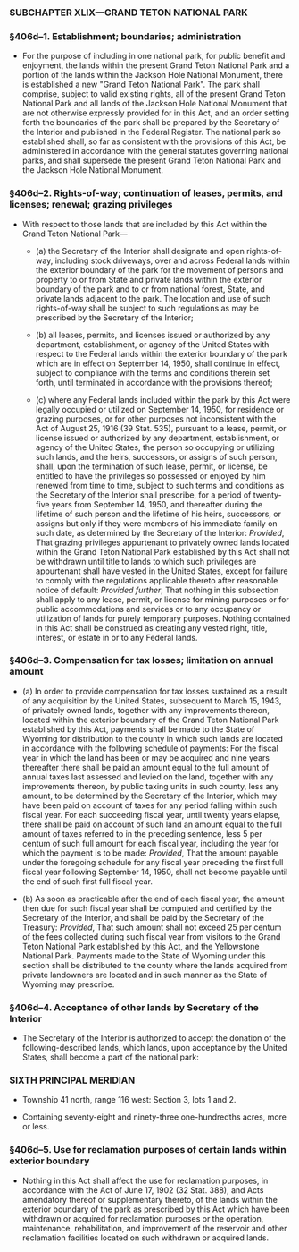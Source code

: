 ### SUBCHAPTER XLIX—GRAND TETON NATIONAL PARK

### §406d–1. Establishment; boundaries; administration
* For the purpose of including in one national park, for public benefit and enjoyment, the lands within the present Grand Teton National Park and a portion of the lands within the Jackson Hole National Monument, there is established a new "Grand Teton National Park". The park shall comprise, subject to valid existing rights, all of the present Grand Teton National Park and all lands of the Jackson Hole National Monument that are not otherwise expressly provided for in this Act, and an order setting forth the boundaries of the park shall be prepared by the Secretary of the Interior and published in the Federal Register. The national park so established shall, so far as consistent with the provisions of this Act, be administered in accordance with the general statutes governing national parks, and shall supersede the present Grand Teton National Park and the Jackson Hole National Monument.

### §406d–2. Rights-of-way; continuation of leases, permits, and licenses; renewal; grazing privileges
* With respect to those lands that are included by this Act within the Grand Teton National Park—

  * (a) the Secretary of the Interior shall designate and open rights-of-way, including stock driveways, over and across Federal lands within the exterior boundary of the park for the movement of persons and property to or from State and private lands within the exterior boundary of the park and to or from national forest, State, and private lands adjacent to the park. The location and use of such rights-of-way shall be subject to such regulations as may be prescribed by the Secretary of the Interior;

  * (b) all leases, permits, and licenses issued or authorized by any department, establishment, or agency of the United States with respect to the Federal lands within the exterior boundary of the park which are in effect on September 14, 1950, shall continue in effect, subject to compliance with the terms and conditions therein set forth, until terminated in accordance with the provisions thereof;

  * (c) where any Federal lands included within the park by this Act were legally occupied or utilized on September 14, 1950, for residence or grazing purposes, or for other purposes not inconsistent with the Act of August 25, 1916 (39 Stat. 535), pursuant to a lease, permit, or license issued or authorized by any department, establishment, or agency of the United States, the person so occupying or utilizing such lands, and the heirs, successors, or assigns of such person, shall, upon the termination of such lease, permit, or license, be entitled to have the privileges so possessed or enjoyed by him renewed from time to time, subject to such terms and conditions as the Secretary of the Interior shall prescribe, for a period of twenty-five years from September 14, 1950, and thereafter during the lifetime of such person and the lifetime of his heirs, successors, or assigns but only if they were members of his immediate family on such date, as determined by the Secretary of the Interior: _Provided_, That grazing privileges appurtenant to privately owned lands located within the Grand Teton National Park established by this Act shall not be withdrawn until title to lands to which such privileges are appurtenant shall have vested in the United States, except for failure to comply with the regulations applicable thereto after reasonable notice of default: _Provided further_, That nothing in this subsection shall apply to any lease, permit, or license for mining purposes or for public accommodations and services or to any occupancy or utilization of lands for purely temporary purposes. Nothing contained in this Act shall be construed as creating any vested right, title, interest, or estate in or to any Federal lands.

### §406d–3. Compensation for tax losses; limitation on annual amount
* (a) In order to provide compensation for tax losses sustained as a result of any acquisition by the United States, subsequent to March 15, 1943, of privately owned lands, together with any improvements thereon, located within the exterior boundary of the Grand Teton National Park established by this Act, payments shall be made to the State of Wyoming for distribution to the county in which such lands are located in accordance with the following schedule of payments: For the fiscal year in which the land has been or may be acquired and nine years thereafter there shall be paid an amount equal to the full amount of annual taxes last assessed and levied on the land, together with any improvements thereon, by public taxing units in such county, less any amount, to be determined by the Secretary of the Interior, which may have been paid on account of taxes for any period falling within such fiscal year. For each succeeding fiscal year, until twenty years elapse, there shall be paid on account of such land an amount equal to the full amount of taxes referred to in the preceding sentence, less 5 per centum of such full amount for each fiscal year, including the year for which the payment is to be made: _Provided_, That the amount payable under the foregoing schedule for any fiscal year preceding the first full fiscal year following September 14, 1950, shall not become payable until the end of such first full fiscal year.

* (b) As soon as practicable after the end of each fiscal year, the amount then due for such fiscal year shall be computed and certified by the Secretary of the Interior, and shall be paid by the Secretary of the Treasury: _Provided_, That such amount shall not exceed 25 per centum of the fees collected during such fiscal year from visitors to the Grand Teton National Park established by this Act, and the Yellowstone National Park. Payments made to the State of Wyoming under this section shall be distributed to the county where the lands acquired from private landowners are located and in such manner as the State of Wyoming may prescribe.

### §406d–4. Acceptance of other lands by Secretary of the Interior
* The Secretary of the Interior is authorized to accept the donation of the following-described lands, which lands, upon acceptance by the United States, shall become a part of the national park:

### SIXTH PRINCIPAL MERIDIAN
* Township 41 north, range 116 west: Section 3, lots 1 and 2.

* Containing seventy-eight and ninety-three one-hundredths acres, more or less.

### §406d–5. Use for reclamation purposes of certain lands within exterior boundary
* Nothing in this Act shall affect the use for reclamation purposes, in accordance with the Act of June 17, 1902 (32 Stat. 388), and Acts amendatory thereof or supplementary thereto, of the lands within the exterior boundary of the park as prescribed by this Act which have been withdrawn or acquired for reclamation purposes or the operation, maintenance, rehabilitation, and improvement of the reservoir and other reclamation facilities located on such withdrawn or acquired lands.